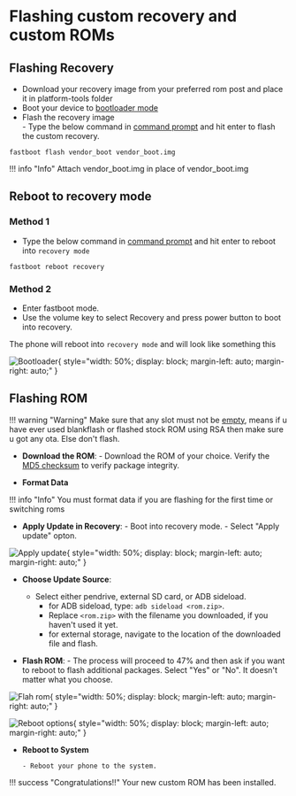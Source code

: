 # Flashing custom recovery and custom ROMs

## Flashing Recovery  

- Download your recovery image from your preferred rom post and place it in platform-tools folder
- Boot your device to [bootloader mode](bl_unlock.md#3booting-to-booloader-mode)
- Flash the recovery image  
      - Type the below command in [command prompt](bl_unlock.md#step-2-setup-platform-tools) and hit enter to flash the custom recovery.

```
fastboot flash vendor_boot vendor_boot.img

```

!!! info "Info"
    Attach vendor_boot.img in place of vendor_boot.img

## Reboot to recovery mode

### Method 1

- Type the below command in [command prompt](bl_unlock.md#step-2-setup-platform-tools) and hit enter to reboot into `recovery mode`

```
fastboot reboot recovery 
```

### Method 2

- Enter fastboot mode.
- Use the volume key to select Recovery and press power button to boot into recovery.

The phone will reboot into `recovery mode` and will look like something this

![Bootloader](assets/mobile_screenshots/recovery.png.png){ style="width: 50%; display: block; margin-left: auto; margin-right: auto;" }

## Flashing ROM

!!! warning "Warning"
     Make sure that any slot must not be [empty](fix_emptysl.md#check-if-you-have-an-empty-slot), means if u have ever used blankflash or flashed stock ROM using RSA then make sure u got any ota. Else don't flash.

- **Download the ROM**:
      - Download the ROM of your choice. Verify the [MD5 checksum](https://www.geeksforgeeks.org/md5sum-linux-command/) to verify package integrity.

- **Format Data**

!!! info "Info"
    You must format data if you are flashing for the first time or switching roms

- **Apply Update in Recovery**:
      - Boot into recovery mode.
      - Select "Apply update" opton.

![Apply update](assets/mobile_screenshots/apply_update.png.png){ style="width: 50%; display: block; margin-left: auto; margin-right: auto;" }

- **Choose Update Source**:

  - Select either pendrive, external SD card, or ADB sideload.
    - for ADB sideload, type: `adb sideload <rom.zip>`.
    - Replace `<rom.zip>` with the filename you downloaded, if you haven't used it yet.
    - for external storage, navigate to the location of the downloaded file and flash.

- **Flash ROM**:
      - The process will proceed to 47% and then ask if you want to reboot to flash additional packages. Select "Yes" or "No". It doesn't matter what you choose.

![Flah rom](assets/mobile_screenshots/Flash.png.png){ style="width: 50%; display: block; margin-left: auto; margin-right: auto;" }

![Reboot options](assets/mobile_screenshots/Reboot_yes_or_no.jpg.png){ style="width: 50%; display: block; margin-left: auto; margin-right: auto;" }

- **Reboot to System**  

      - Reboot your phone to the system.

!!! success "Congratulations!!"
    Your new custom ROM has been installed.
